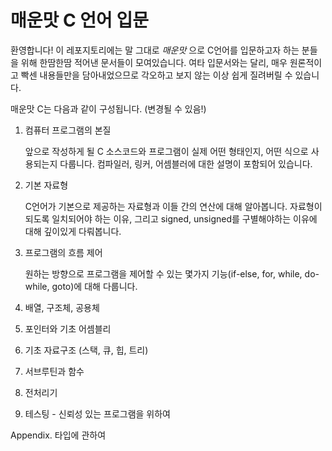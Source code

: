 # 매운맛 C 언어 입문
환영합니다! 이 레포지토리에는 말 그대로 _매운맛_ 으로 C언어를 입문하고자 하는 분들을 위해 한땀한땀 적어낸 문서들이 모여있습니다. 여타 입문서와는 달리, 매우 원론적이고 빡센 내용들만을 담아내었으므로 각오하고 보지 않는 이상 쉽게 질려버릴 수 있습니다.



매운맛 C는 다음과 같이 구성됩니다. (변경될 수 있음!)
 1. 컴퓨터 프로그램의 본질
    
    앞으로 작성하게 될 C 소스코드와 프로그램이 실제 어떤 형태인지, 어떤 식으로 사용되는지 다룹니다. 컴파일러, 링커, 어셈블러에 대한 설명이 포함되어 있습니다.
    
 2. 기본 자료형
 
    C언어가 기본으로 제공하는 자료형과 이들 간의 연산에 대해 알아봅니다. 자료형이 되도록 일치되어야 하는 이유, 그리고 signed, unsigned를 구별해야하는 이유에 대해 깊이있게 다뤄봅니다.

3. 프로그램의 흐름 제어
    
    원하는 방향으로 프로그램을 제어할 수 있는 몇가지 기능(if-else, for, while, do-while, goto)에 대해 다룹니다. 
    
4. 배열, 구조체, 공용체

5. 포인터와 기초 어셈블리

6. 기초 자료구조 (스택, 큐, 힙, 트리)

7. 서브루틴과 함수

8. 전처리기

9. 테스팅 - 신뢰성 있는 프로그램을 위하여

Appendix. 타입에 관하여
